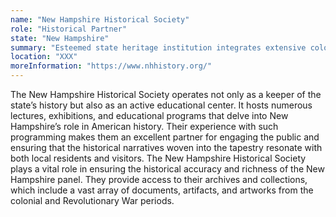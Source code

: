 ```yaml
---
name: "New Hampshire Historical Society"
role: "Historical Partner"
state: "New Hampshire"
summary: "Esteemed state heritage institution integrates extensive colonial archives with dynamic public programming for authentic historical engagement."
location: "XXX"
moreInformation: "https://www.nhhistory.org/"
---
```


The New Hampshire Historical Society operates not only as a keeper of
the state’s history but also as an active educational center. It hosts
numerous lectures, exhibitions, and educational programs that delve
into New Hampshire’s role in American history. Their experience with
such programming makes them an excellent partner for engaging the
public and ensuring that the historical narratives woven into the
tapestry resonate with both local residents and visitors. The New
Hampshire Historical Society plays a vital role in ensuring the
historical accuracy and richness of the New Hampshire panel. They
provide access to their archives and collections, which include a vast
array of documents, artifacts, and artworks from the colonial and
Revolutionary War periods.
